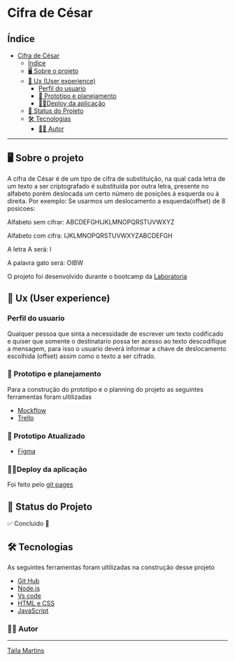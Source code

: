 # Cifra de César

## Índice

- [Cifra de César](#cifra-de-césar)
  - [Índice](#índice)
  - [🖥️ Sobre o projeto](#️-sobre-o-projeto)
  - [👥 Ux (User experience)](#-ux-user-experience)
    - [Perfil do usuario](#perfil-do-usuario)
    - [📆 Prototipo e planejamento](#-prototipo-e-planejamento)
    - [👩‍💻Deploy da aplicação](#deploy-da-aplicação)
  - [🚀 Status do Projeto](#-status-do-projeto)
  - [🛠️ Tecnologias](#️-tecnologias)
    - [🙋‍♀️ Autor](#️-autor)

---

## 🖥️ Sobre o projeto

A cifra de César é de um tipo de cifra de substituição, na qual cada letra de um texto a ser criptografado é substituída por outra letra,
presente no alfabeto porém deslocada um certo número de posições à esquerda ou à direita.
Por exemplo: Se usarmos um deslocamento a esquerda(offset) de 8 posicoes:

Alfabeto sem cifrar: ABCDEFGHIJKLMNOPQRSTUVWXYZ

Alfabeto com cifra: IJKLMNOPQRSTUVWXYZABCDEFGH

A letra A será: I

A palavra gato será: OIBW

O projeto foi desenvolvido durante o bootcamp da [Laboratoria](https://www.laboratoria.la/br)

## 👥 Ux (User experience)

### Perfil do usuario

Qualquer pessoa que sinta a necessidade de escrever um texto codificado e quiser que somente o destinatario possa ter acesso ao texto descodifique a mensagem, para isso o usuario deverá informar a chave de deslocamento escolhida (offset)
assim como o texto a ser cifrado.

### 📆 Prototipo e planejamento

Para a construção do prototipo e o planning do projeto as seguintes ferramentas foram ultilizadas

- [Mockflow](https://wireframepro.mockflow.com/editor.jsp?editor=off&publicid=Mf76dde9facf2586ebc7969453cfca8231654728249112&projectid=MBCeC2Wz6h&perm=Owner#/page/e4717bd8ef2a4119aa828dabbffe95bd)
- [Trello](https://trello.com/b/68hPbmTu/cipher)

### 🎨 Prototipo Atualizado

- [Figma](https://www.figma.com/file/zVPSOZsfrl4ip9RSEVjt9N/cifra-de-cesar?node-id=0%3A1&t=rGhzQWuo3mfNUuDY-1)

### 👩‍💻Deploy da aplicação

Foi feito pelo [git pages](https://tailamartins.github.io/SAP007-cipher/)

## 🚀 Status do Projeto

✅ Concluido 🎉

## 🛠️ Tecnologias

As seguintes ferramentas foram ultilizadas na construção desse projeto

- [Git Hub](https://github.com/)
- [Node.js](https://nodejs.org/en/)
- [Vs code](https://ode.visualstudio.com/)
- [HTML e CSS](https://https://developer.mozilla.org/en-US/docs/Web/HTML/)
- [JavaScript](https://https://developer.mozilla.org/en-US/docs/Web/JavaScript/)

### 🙋‍♀️ Autor

---

[Taila Martins](https://www.linkedin.com/in/taila-martins/)

